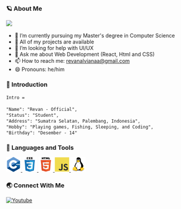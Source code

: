 ### 🪐 About Me

  <img align="" height="240" src="https://raw.githubusercontent.com/ThisSoloPlayer/Profile-RevanOfficial/refs/heads/main/da76df.jpg" />
<div align>
	
- 🔭 I’m currently pursuing my Master's degree in Computer Science
- 🌱 All of my projects are available
- 🤔 I’m looking for help with UI/UX
- 💬 Ask me about Web Development (React, Html and CSS)
- 📫 How to reach me: revanalvianaa@gmail.com
- 😄 Pronouns: he/him

 ### 💓 Introduction
```
Intro =

"Name": "Revan - Official",
"Status": "Student",
"Address": "Sumatra Selatan, Palembang, Indonesia",
"Hobby": "Playing games, Fishing, Sleeping, and Coding",
"Birthday": "Desember - 14"
```

### 📖 Languages and Tools
<p align="left"> <a href="https://www.w3schools.com/cpp/" target="_blank" rel="noreferrer"> <img src="https://raw.githubusercontent.com/devicons/devicon/master/icons/cplusplus/cplusplus-original.svg" alt="cplusplus" width="40" height="40"/> </a> <a href="https://www.w3schools.com/css/" target="_blank" rel="noreferrer"> <img src="https://raw.githubusercontent.com/devicons/devicon/master/icons/css3/css3-original-wordmark.svg" alt="css3" width="40" height="40"/> </a> <a href="https://www.w3.org/html/" target="_blank" rel="noreferrer"> <img src="https://raw.githubusercontent.com/devicons/devicon/master/icons/html5/html5-original-wordmark.svg" alt="html5" width="40" height="40"/> </a> <a href="https://developer.mozilla.org/en-US/docs/Web/JavaScript" target="_blank" rel="noreferrer"> <img src="https://raw.githubusercontent.com/devicons/devicon/master/icons/javascript/javascript-original.svg" alt="javascript" width="40" height="40"/> </a> <a href="https://www.linux.org/" target="_blank" rel="noreferrer"> <img src="https://raw.githubusercontent.com/devicons/devicon/master/icons/linux/linux-original.svg" alt="linux" width="40" height="40"/> </a> </p>

### 🌏 Connect With Me

<a href="https://www.youtube.com/@AlwaysRevan_Official"> 
    <img src="https://img.shields.io/badge/YouTube-FF0000?style=for-the-badge&logo=youtube&logoColor=white" title="Youtube"  alt="Youtube"/>
</a>
